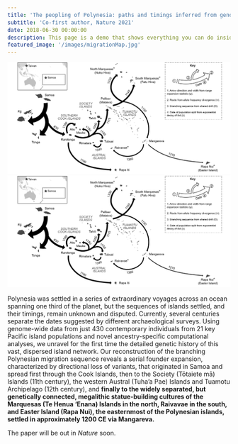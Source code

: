 ```yaml
---
title: 'The peopling of Polynesia: paths and timings inferred from genomic networks'
subtitle: 'Co-first author, Nature 2021'
date: 2018-06-30 00:00:00
description: This page is a demo that shows everything you can do inside portfolio and blog posts.
featured_image: '/images/migrationMap.jpg'
---
```


<div class="gallery" data-columns="1">
	<img src="/images/migrationMap.jpg">
	<img src="/images/migrationMap.jpg">
</div>

Polynesia was settled in a series of extraordinary voyages across an ocean spanning one third of the planet, but the sequences of islands settled, and their timings, remain unknown and disputed. Currently, several centuries separate the dates suggested by different archaeological surveys. Using genome-wide data from just 430 contemporary individuals from 21 key Pacific island populations and novel ancestry-specific computational analyses, we unravel for the first time the detailed genetic history of this vast, dispersed island network. Our reconstruction of the branching Polynesian migration sequence reveals a serial founder expansion, characterized by directional loss of variants, that originated in Samoa and spread first through the Cook Islands, then to the Society (Tōtaiete mā) Islands (11th century), the western Austral (Tuha’a Pae) Islands and Tuamotu Archipelago (12th century), and **finally to the widely separated, but genetically connected, megalithic statue-building cultures of the Marquesas (Te Henua ‘Enana) Islands in the north, Raivavae in the south, and Easter Island (Rapa Nui), the easternmost of the Polynesian islands, settled in approximately 1200 CE via Mangareva.**

The paper will be out in *Nature* soon.